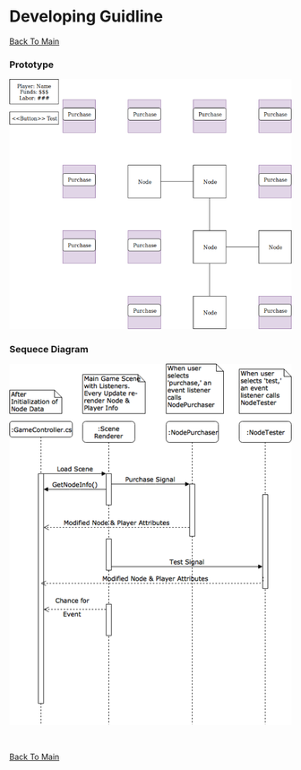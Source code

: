 # Developing Guidline
[Back To Main](/README.md)

### Prototype
![alt text](Images/Prototype.png)
</br>

### Sequece Diagram
![alt text](Images/Sequence_Diagram.png)
</br>

<!--
### Player Info Activity Diagram
![alt text](Images/Player_Info_Activity_Diagram.png)
-->

</br>

[Back To Main](/README.md)